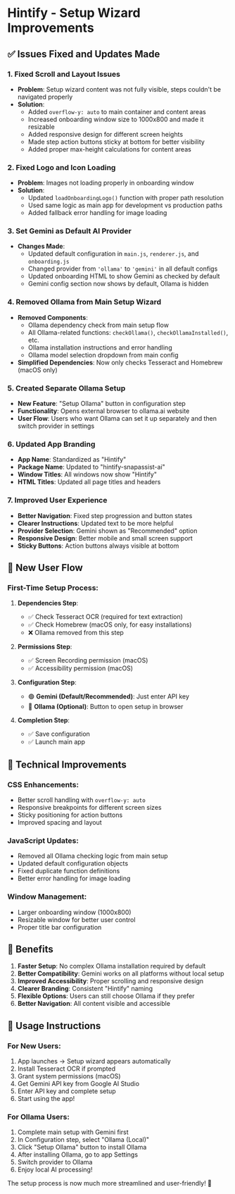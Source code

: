 # Hintify - Setup Wizard Improvements

## ✅ **Issues Fixed and Updates Made**

### 1. **Fixed Scroll and Layout Issues**
- **Problem**: Setup wizard content was not fully visible, steps couldn't be navigated properly
- **Solution**: 
  - Added `overflow-y: auto` to main container and content areas
  - Increased onboarding window size to 1000x800 and made it resizable
  - Added responsive design for different screen heights
  - Made step action buttons sticky at bottom for better visibility
  - Added proper max-height calculations for content areas

### 2. **Fixed Logo and Icon Loading**
- **Problem**: Images not loading properly in onboarding window
- **Solution**: 
  - Updated `loadOnboardingLogo()` function with proper path resolution
  - Used same logic as main app for development vs production paths
  - Added fallback error handling for image loading

### 3. **Set Gemini as Default AI Provider**
- **Changes Made**:
  - Updated default configuration in `main.js`, `renderer.js`, and `onboarding.js`
  - Changed provider from `'ollama'` to `'gemini'` in all default configs
  - Updated onboarding HTML to show Gemini as checked by default
  - Gemini config section now shows by default, Ollama is hidden

### 4. **Removed Ollama from Main Setup Wizard**
- **Removed Components**:
  - Ollama dependency check from main setup flow
  - All Ollama-related functions: `checkOllama()`, `checkOllamaInstalled()`, etc.
  - Ollama installation instructions and error handling
  - Ollama model selection dropdown from main config
- **Simplified Dependencies**: Now only checks Tesseract and Homebrew (macOS only)

### 5. **Created Separate Ollama Setup**
- **New Feature**: "Setup Ollama" button in configuration step
- **Functionality**: Opens external browser to ollama.ai website
- **User Flow**: Users who want Ollama can set it up separately and then switch provider in settings

### 6. **Updated App Branding**
- **App Name**: Standardized as "Hintify"
- **Package Name**: Updated to "hintify-snapassist-ai"
- **Window Titles**: All windows now show "Hintify"
- **HTML Titles**: Updated all page titles and headers

### 7. **Improved User Experience**
- **Better Navigation**: Fixed step progression and button states
- **Clearer Instructions**: Updated text to be more helpful
- **Provider Selection**: Gemini shown as "Recommended" option
- **Responsive Design**: Better mobile and small screen support
- **Sticky Buttons**: Action buttons always visible at bottom

## 🎯 **New User Flow**

### First-Time Setup Process:
1. **Dependencies Step**: 
   - ✅ Check Tesseract OCR (required for text extraction)
   - ✅ Check Homebrew (macOS only, for easy installations)
   - ❌ Ollama removed from this step

2. **Permissions Step**:
   - ✅ Screen Recording permission (macOS)
   - ✅ Accessibility permission (macOS)

3. **Configuration Step**:
   - 🟢 **Gemini (Default/Recommended)**: Just enter API key
   - 🔵 **Ollama (Optional)**: Button to open setup in browser

4. **Completion Step**:
   - ✅ Save configuration
   - ✅ Launch main app

## 🔧 **Technical Improvements**

### CSS Enhancements:
- Better scroll handling with `overflow-y: auto`
- Responsive breakpoints for different screen sizes
- Sticky positioning for action buttons
- Improved spacing and layout

### JavaScript Updates:
- Removed all Ollama checking logic from main setup
- Updated default configuration objects
- Fixed duplicate function definitions
- Better error handling for image loading

### Window Management:
- Larger onboarding window (1000x800)
- Resizable window for better user control
- Proper title bar configuration

## 🎉 **Benefits**

1. **Faster Setup**: No complex Ollama installation required by default
2. **Better Compatibility**: Gemini works on all platforms without local setup
3. **Improved Accessibility**: Proper scrolling and responsive design
4. **Clearer Branding**: Consistent "Hintify" naming
5. **Flexible Options**: Users can still choose Ollama if they prefer
6. **Better Navigation**: All content visible and accessible

## 🚀 **Usage Instructions**

### For New Users:
1. App launches → Setup wizard appears automatically
2. Install Tesseract OCR if prompted
3. Grant system permissions (macOS)
4. Get Gemini API key from Google AI Studio
5. Enter API key and complete setup
6. Start using the app!

### For Ollama Users:
1. Complete main setup with Gemini first
2. In Configuration step, select "Ollama (Local)"
3. Click "Setup Ollama" button to install Ollama
4. After installing Ollama, go to app Settings
5. Switch provider to Ollama
6. Enjoy local AI processing!

The setup process is now much more streamlined and user-friendly! 🎯
